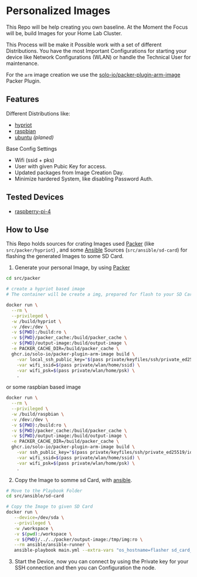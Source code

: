 # Personalized Images 

This Repo will be help creating you own baseline. At the Moment the Focus will be, build Images for your Home Lab Cluster. 

This Process will be make it Possible work with a set of different Distributions. You have the most Important Configurations for starting your device like Network Configurations (WLAN) or handle the Technical User for maintenance. 

For the `arm` image creation we use the [solo-io/packer-plugin-arm-image](https://github.com/solo-io/packer-plugin-arm-image) Packer Plugin.

## Features

Different Distributions like:

* [hypriot](https://blog.hypriot.com/)
* [raspbian](https://www.raspbian.org/)
* [ubuntu](https://ubuntu.com/download/raspberry-pi) *(planed)*

Base Config Settings

* Wifi (ssid + pks)
* User with given Pubic Key for access.
* Updated packages from Image Creation Day.
* Minimize hardered System, like disabling  Password Auth.

## Tested Devices

* [raspberry-pi-4](https://www.raspberrypi.com/products/raspberry-pi-4-model-b/)


## How to Use

This Repo holds sources for crating Images used [Packer](https://www.packer.io/) (like `src/packer/hypriot`) , and some [Ansible](https://www.ansible.com/) Sources (`src/ansible/sd-card`) for flashing the generated Images to some SD Card.

1. Generate your personal Image, by using [Packer](https://www.packer.io/)

```sh
cd src/packer

# create a hypriot based image 
# The container will be create a img, prepared for flash to your SD Card

docker run \
  --rm \
  --privileged \
  -w /build/hypriot \
  -v /dev:/dev \
  -v ${PWD}:/build:ro \
  -v ${PWD}/packer_cache:/build/packer_cache \
  -v ${PWD}/output-image:/build/output-image \
  -e PACKER_CACHE_DIR=/build/packer_cache \
  ghcr.io/solo-io/packer-plugin-arm-image build \
    -var local_ssh_public_key="$(pass private/keyfiles/ssh/private_ed25519/id_ed25519.pub)" \
    -var wifi_ssid=$(pass private/wlan/home/ssid) \
    -var wifi_psk=$(pass private/wlan/home/psk) \
    .
```

or some raspbian based image

```sh
docker run \
  --rm \
  --privileged \
  -w /build/raspbian \
  -v /dev:/dev \
  -v ${PWD}:/build:ro \
  -v ${PWD}/packer_cache:/build/packer_cache \
  -v ${PWD}/output-image:/build/output-image \
  -e PACKER_CACHE_DIR=/build/packer_cache \
  ghcr.io/solo-io/packer-plugin-arm-image build \
    -var ssh_public_key="$(pass private/keyfiles/ssh/private_ed25519/id_ed25519.pub)" \
    -var wifi_ssid=$(pass private/wlan/home/ssid) \
    -var wifi_psk=$(pass private/wlan/home/psk) \
    .
```


2. Copy the Image to somme sd Card, with [ansible](https://www.ansible.com/).

```sh
# Move to the Playbook Folder
cd src/ansible/sd-card

# Copy the Image to given SD Card
docker run \
   --device=/dev/sda \
   --privileged \
   -w /workspace \
   -v $(pwd):/workspace \
   -v ${PWD}/../../packer/output-image:/tmp/img:ro \
   --rm ansible/ansible-runner \
   ansible-playbook main.yml --extra-vars "os_hostname=flasher sd_card_image=/tmp/img/custom-hypriotos.img"

```

3. Start the Device, now you can connect by using the Private key for your SSH connection and then you can Configuration the node.
